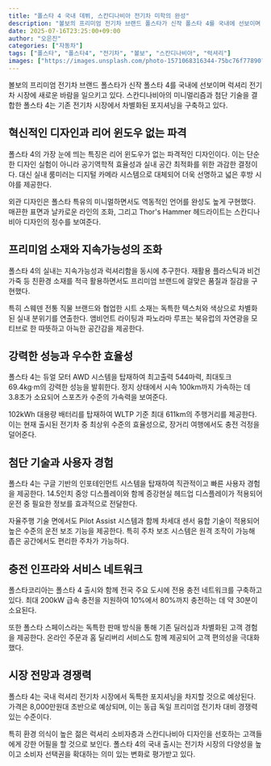```yaml
---
title: "폴스타 4 국내 데뷔, 스칸디나비아 전기차 미학의 완성"
description: "볼보의 프리미엄 전기차 브랜드 폴스타가 신작 폴스타 4를 국내에 선보이며 럭셔리 전기차 시장에 새로운 대안을 제시한다."
date: 2025-07-16T23:25:00+09:00
author: "오은진"
categories: ["자동차"]
tags: ["폴스타", "폴스타4", "전기차", "볼보", "스칸디나비아", "럭셔리"]
images: ["https://images.unsplash.com/photo-1571068316344-75bc76f77890?ixlib=rb-4.0.3&ixid=M3wxMjA3fDB8MHxwaG90by1wYWdlfHx8fGVufDB8fHx8fA%3D%3D&auto=format&fit=crop&w=1200&q=80"]
---
```


볼보의 프리미엄 전기차 브랜드 폴스타가 신작 폴스타 4를 국내에 선보이며 럭셔리 전기차 시장에 새로운 바람을 일으키고 있다. 스칸디나비아의 미니멀리즘과 첨단 기술을 결합한 폴스타 4는 기존 전기차 시장에서 차별화된 포지셔닝을 구축하고 있다.

## 혁신적인 디자인과 리어 윈도우 없는 파격

폴스타 4의 가장 눈에 띄는 특징은 리어 윈도우가 없는 파격적인 디자인이다. 이는 단순한 디자인 실험이 아니라 공기역학적 효율성과 실내 공간 최적화를 위한 과감한 결정이다. 대신 실내 룸미러는 디지털 카메라 시스템으로 대체되어 더욱 선명하고 넓은 후방 시야를 제공한다.

외관 디자인은 폴스타 특유의 미니멀하면서도 역동적인 언어를 완성도 높게 구현했다. 매끈한 표면과 날카로운 라인의 조화, 그리고 Thor's Hammer 헤드라이트는 스칸디나비아 디자인의 정수를 보여준다.

## 프리미엄 소재와 지속가능성의 조화

폴스타 4의 실내는 지속가능성과 럭셔리함을 동시에 추구한다. 재활용 플라스틱과 비건 가죽 등 친환경 소재를 적극 활용하면서도 프리미엄 브랜드에 걸맞은 품질과 질감을 구현했다.

특히 스웨덴 전통 직물 브랜드와 협업한 시트 소재는 독특한 텍스처와 색상으로 차별화된 실내 분위기를 연출한다. 앰비언트 라이팅과 파노라마 루프는 북유럽의 자연광을 모티브로 한 따뜻하고 아늑한 공간감을 제공한다.

## 강력한 성능과 우수한 효율성

폴스타 4는 듀얼 모터 AWD 시스템을 탑재하여 최고출력 544마력, 최대토크 69.4kg·m의 강력한 성능을 발휘한다. 정지 상태에서 시속 100km까지 가속하는 데 3.8초가 소요되어 스포츠카 수준의 가속력을 보여준다.

102kWh 대용량 배터리를 탑재하여 WLTP 기준 최대 611km의 주행거리를 제공한다. 이는 현재 출시된 전기차 중 최상위 수준의 효율성으로, 장거리 여행에서도 충전 걱정을 덜어준다.

## 첨단 기술과 사용자 경험

폴스타 4는 구글 기반의 인포테인먼트 시스템을 탑재하여 직관적이고 빠른 사용자 경험을 제공한다. 14.5인치 중앙 디스플레이와 함께 증강현실 헤드업 디스플레이가 적용되어 운전 중 필요한 정보를 효과적으로 전달한다.

자율주행 기술 면에서도 Pilot Assist 시스템과 함께 차세대 센서 융합 기술이 적용되어 높은 수준의 운전 보조 기능을 제공한다. 특히 주차 보조 시스템은 원격 조작이 가능해 좁은 공간에서도 편리한 주차가 가능하다.

## 충전 인프라와 서비스 네트워크

폴스타코리아는 폴스타 4 출시와 함께 전국 주요 도시에 전용 충전 네트워크를 구축하고 있다. 최대 200kW 급속 충전을 지원하여 10%에서 80%까지 충전하는 데 약 30분이 소요된다.

또한 폴스타 스페이스라는 독특한 판매 방식을 통해 기존 딜러십과 차별화된 고객 경험을 제공한다. 온라인 주문과 홈 딜리버리 서비스도 함께 제공되어 고객 편의성을 극대화했다.

## 시장 전망과 경쟁력

폴스타 4는 국내 럭셔리 전기차 시장에서 독특한 포지셔닝을 차지할 것으로 예상된다. 가격은 8,000만원대 초반으로 예상되며, 이는 동급 독일 프리미엄 전기차 대비 경쟁력 있는 수준이다.

특히 환경 의식이 높은 젊은 럭셔리 소비자층과 스칸디나비아 디자인을 선호하는 고객들에게 강한 어필을 할 것으로 보인다. 폴스타 4의 국내 출시는 전기차 시장의 다양성을 높이고 소비자 선택권을 확대하는 의미 있는 변화로 평가받고 있다. 